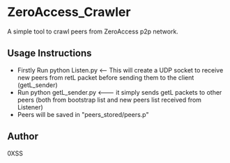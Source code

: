 # ZeroAccess_Crawler
A simple tool to crawl peers from ZeroAccess p2p network.
 ## Usage Instructions
 - Firstly Run python Listen.py <-- This will create a UDP socket to receive new peers from retL packet before sending them to the client (getL_sender)
 - Run python getL_sender.py <--- it simply sends getL packets to other peers (both from bootstrap list and new peers list received from Listener)
 - Peers will be saved in "peers_stored/peers.p"
## Author
  0XSS
